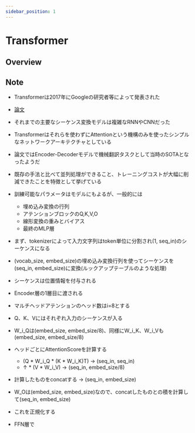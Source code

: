 ```yaml
---
sidebar_position: 1
---
```


# Transformer
## Overview

## Note
- Transformerは2017年にGoogleの研究者等によって発表された
- [論文](https://arxiv.org/abs/1706.03762)
- それまでの主要なシーケンス変換モデルは複雑なRNNやCNNだった
- Transformerはそれらを使わずにAttentionという機構のみを使ったシンプルなネットワークアーキテクチャとしている
- 論文ではEncoder-Decoderモデルで機械翻訳タスクとして当時のSOTAとなったようだ
- 既存の手法と比べて並列処理ができること、トレーニングコストが大幅に削減できたことを特徴として挙げている

- 訓練可能なパラメータはモデルにもよるが、一般的には
  - 埋め込み変換の行列
  - アテンションブロックのQ,K,V,O
  - 線形変換の重みとバイアス
  - 最終のMLP層

- まず、tokenizerによって入力文字列はtoken単位に分割され(1, seq_in)のシーケンスになる
- (vocab_size, embed_size)の埋め込み変換行列を使ってシーケンスを(seq_in, embed_size)に変換(ルックアップテーブルのような処理)
- シーケンスは位置情報を付与される
- Encoder層の1層目に渡される
- マルチヘッドアテンションのヘッド数はi=8とする
- Q、K、Vにはそれぞれ入力のシーケンスが入る
- W_i_Qは(embed_size, embed_size/8)、同様にW_i_K、W_i_Vも(embed_size, embed_size/8)
- ヘッドごとにAttentionScoreを計算する
  - (Q * W_i_Q * (K * W_i_K)T) -> (seq_in, seq_in)
  - ↑ * (V * W_i_V) -> (seq_in, embed_size/8)
- 計算したものをconcatする -> (seq_in, embed_size)
- W_Oは(embed_size, embed_size)なので、concatしたものとの積を計算して(seq_in, embed_size)
- これを正規化する
- FFN層で